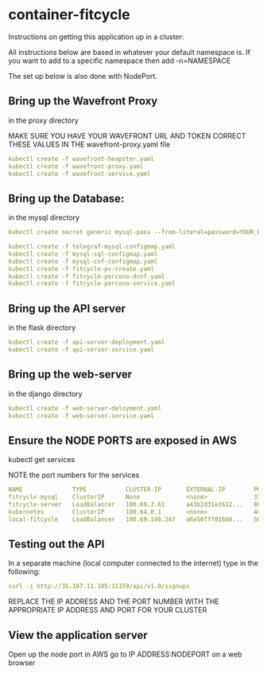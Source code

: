 # container-fitcycle

Instructions on getting this application up in a cluster:

All instructions below are based in whatever your default namespace is. If you want to add to a specific namespace then add -n=NAMESPACE

The set up below is also done with NodePort. 

## Bring up the Wavefront Proxy
 in the proxy directory

MAKE SURE YOU HAVE YOUR WAVEFRONT URL AND TOKEN
CORRECT THESE VALUES IN THE wavefront-proxy.yaml file

```yaml
kubectl create -f wavefront-heapster.yaml
kubectl create -f wavefront-proxy.yaml
kubectl create -f wavefront-service.yaml

```

## Bring up the Database:

in the mysql directory

```yaml
kubectl create secret generic mysql-pass --from-literal=password=YOUR_PASSWORD

kubectl create -f telegraf-mysql-configmap.yaml
kubectl create -f mysql-sql-configmap.yaml
kubectl create -f mysql-cnf-configmap.yaml
kubectl create -f fitcycle-pv-create.yaml
kubectl create -f fitcycle-percona-dcnf.yaml
kubectl create -f fitcycle-percona-service.yaml

```

## Bring up the API server

in the flask directory
```yaml
kubectl create -f api-server-deployment.yaml
kubectl create -f api-server-service.yaml
```

## Bring up the web-server

in the django directory
```yaml
kubectl create -f web-server-deloyment.yaml
kubectl create -f web-server-service.yaml
```
## Ensure the NODE PORTS are exposed in AWS

kubectl get services

NOTE the port numbers for the services

```yaml
NAME              TYPE           CLUSTER-IP       EXTERNAL-IP        PORT(S)          AGE
fitcycle-mysql    ClusterIP      None             <none>             3306/TCP         20d
fitcycle-server   LoadBalancer   100.69.2.61      a43b2d31e1612...   8000:31553/TCP   7d
kubernetes        ClusterIP      100.64.0.1       <none>             443/TCP          80d
local-fitcycle    LoadBalancer   100.69.146.247   a6e50fff01608...   5000:31159/TCP   7d
```

## Testing out the API

In a separate machine (local computer connected to the internet) type in the following:

```yaml
curl -i http://35.167.11.105:31159/api/v1.0/signups
```

REPLACE THE IP ADDRESS AND THE PORT NUMBER WITH THE APPROPRIATE IP ADDRESS AND PORT FOR YOUR CLUSTER 

## View the application server

Open up the node port in AWS
go to IP ADDRESS:NODEPORT on a web browser


